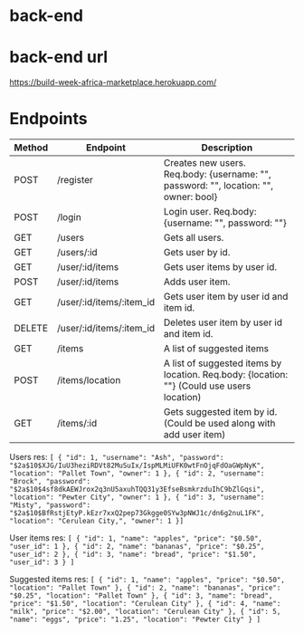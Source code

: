 # back-end

# back-end url

https://build-week-africa-marketplace.herokuapp.com/

# Endpoints

| Method | Endpoint                     | Description                                                                                                                                                                 |
| ------ | ---------------------------- | -------------------------------------------------------------------------------------------|
| POST   | /register                    |  Creates new users. Req.body: {username: "", password: "", location: "", owner: bool}      |
| POST   | /login                       |  Login user. Req.body: {username: "", password: ""}                                        |
| GET    | /users                       |  Gets all users.                                                                           |
| GET    | /users/:id                   |  Gets user by id.                                                                          |
| GET    | /user/:id/items              |  Gets user items by user id.                                                               |
| POST   | /user/:id/items              |  Adds user item.                                                                           |
| GET    | /user/:id/items/:item_id     |  Gets user item by user id and item id.                                                    |
| DELETE | /user/:id/items/:item_id     |  Deletes user item by user id and item id.                                                 |
| GET    | /items                       |  A list of suggested items                                                                 |
| POST   | /items/location              |  A list of suggested items by location. Req.body: {location: ""} (Could use users location)|
| GET    | /items/:id                   |  Gets suggested item by id. (Could be used along with add user item)                       |

Users res:
  `[
    {
      "id": 1,
      "username": "Ash",
      "password": "$2a$10$XJG/IuU3heziRDVt82MuSuIx/IspMLMiUFK0wtFnOjqFdOaGWpNyK",
      "location": "Pallet Town",
      "owner": 1
    },
    {
      "id": 2,
      "username": "Brock",
      "password": "$2a$10$4sf8dkAEWJrox2q3nU5axuhTQQ31y3EfseBsmkrzduIhC9bZlGqsi",
      "location": "Pewter City",
      "owner": 1
    },
    {
      "id": 3,
      "username": "Misty",
      "password": "$2a$10$BfRstjEtyP.kEzr7xxQ2pep73Gkgge0SYw3pNWJ1c/dn6g2nuL1FK",
      "location": "Cerulean City,",
      "owner": 1
    }]`

User items res:
      `[
        {
          "id": 1,
          "name": "apples",
          "price": "$0.50",
          "user_id": 1
        },
        {
          "id": 2,
          "name": "bananas",
          "price": "$0.25",
          "user_id": 2
        },
        {
          "id": 3,
          "name": "bread",
          "price": "$1.50",
          "user_id": 3
        }
      ]`
      
 Suggested items res: 
      `[
  {
    "id": 1,
    "name": "apples",
    "price": "$0.50",
    "location": "Pallet Town"
  },
  {
    "id": 2,
    "name": "bananas",
    "price": "$0.25",
    "location": "Pallet Town"
  },
  {
    "id": 3,
    "name": "bread",
    "price": "$1.50",
    "location": "Cerulean City"
  },
  {
    "id": 4,
    "name": "milk",
    "price": "$2.00",
    "location": "Cerulean City"
  },
  {
    "id": 5,
    "name": "eggs",
    "price": "1.25",
    "location": "Pewter City"
  }
]`

